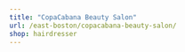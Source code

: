```yaml
---
title: "CopaCabana Beauty Salon"
url: /east-boston/copacabana-beauty-salon/
shop: hairdresser
---
```

